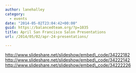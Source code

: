 ```yaml
---
author: lanehalley
category:
  - events
date: "2014-05-02T23:04:42+00:00"
guid: https://balancedteam.org/?p=1035
title: April San Francisco Salon Presentations
url: /2014/05/02/apr-24-presentations/

---
```

http://www.slideshare.net/slideshow/embed\_code/34222182
http://www.slideshare.net/slideshow/embed\_code/34222142
http://www.slideshare.net/slideshow/embed\_code/34222226
